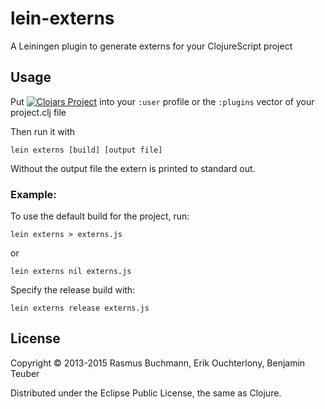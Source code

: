 # lein-externs

A Leiningen plugin to generate externs for your ClojureScript project

## Usage

Put 
[![Clojars Project](https://img.shields.io/clojars/v/lein-externs.svg)](https://clojars.org/lein-externs)
 into your `:user` profile or the `:plugins` vector of your project.clj file

Then run it with

```
lein externs [build] [output file]
``` 

Without the output file the extern is printed to standard out.


### Example:

To use the default build for the project, run:
```
lein externs > externs.js
```
or
```
lein externs nil externs.js
```


Specify the release build with:

```
lein externs release externs.js
```


## License

Copyright © 2013-2015 Rasmus Buchmann, Erik Ouchterlony, Benjamin Teuber

Distributed under the Eclipse Public License, the same as Clojure.
